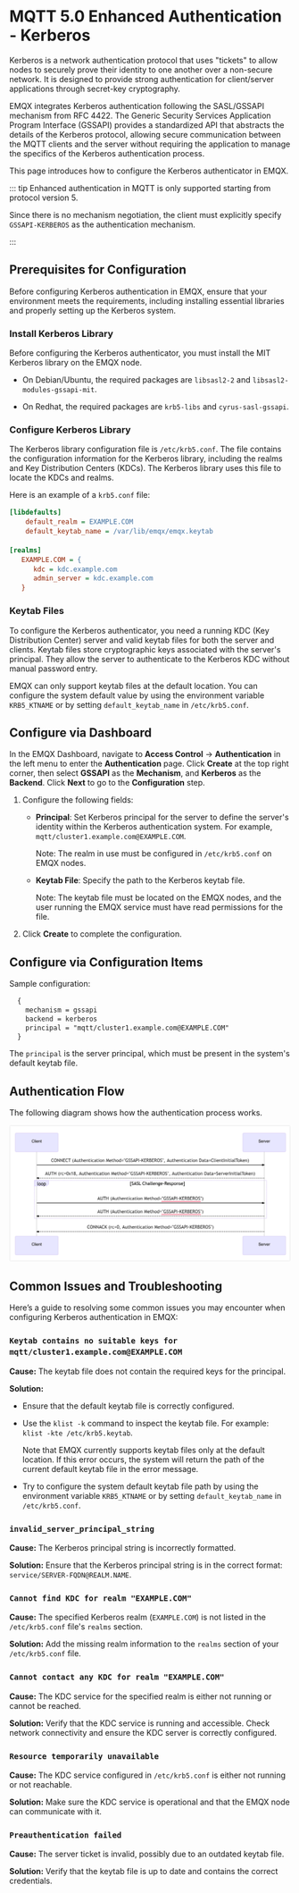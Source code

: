 # MQTT 5.0 Enhanced Authentication - Kerberos

Kerberos is a network authentication protocol that uses "tickets" to allow nodes to securely prove their identity to one another over a non-secure network. It is designed to provide strong authentication for client/server applications through secret-key cryptography. 

EMQX integrates Kerberos authentication following the SASL/GSSAPI mechanism from RFC 4422. The Generic Security Services Application Program Interface (GSSAPI) provides a standardized API that abstracts the details of the Kerberos protocol, allowing secure communication between the MQTT clients and the server without requiring the application to manage the specifics of the Kerberos authentication process.

This page introduces how to configure the Kerberos authenticator in EMQX.

::: tip
Enhanced authentication in MQTT is only supported starting from protocol version 5.

Since there is no mechanism negotiation, the client must explicitly specify `GSSAPI-KERBEROS` as the authentication mechanism.

:::

## Prerequisites for Configuration

Before configuring Kerberos authentication in EMQX, ensure that your environment meets the requirements, including installing essential libraries and properly setting up the Kerberos system.

### Install Kerberos Library

Before configuring the Kerberos authenticator, you must install the MIT Kerberos library on the EMQX node.

- On Debian/Ubuntu, the required packages are `libsasl2-2` and `libsasl2-modules-gssapi-mit`.

- On Redhat, the required packages are `krb5-libs` and `cyrus-sasl-gssapi`.


### Configure Kerberos Library

The Kerberos library configuration file is `/etc/krb5.conf`. The file contains the configuration information for the Kerberos library, including the realms and Key Distribution Centers (KDCs). The Kerberos library uses this file to locate the KDCs and realms.

Here is an example of a `krb5.conf` file:

```ini
[libdefaults]
    default_realm = EXAMPLE.COM
    default_keytab_name = /var/lib/emqx/emqx.keytab

[realms]
   EXAMPLE.COM = {
      kdc = kdc.example.com
      admin_server = kdc.example.com
   }
```

### Keytab Files

To configure the Kerberos authenticator, you need a running KDC (Key Distribution Center) server and valid keytab files for both the server and clients. Keytab files store cryptographic keys associated with the server's principal. They allow the server to authenticate to the Kerberos KDC without manual password entry.

EMQX can only support keytab files at the default location. You can configure the system default value by using the environment variable `KRB5_KTNAME` or by setting `default_keytab_name` in `/etc/krb5.conf`.

## Configure via Dashboard

In the EMQX Dashboard, navigate to **Access Control** -> **Authentication** in the left menu to enter the **Authentication** page. Click **Create** at the top right corner, then select **GSSAPI** as the **Mechanism**, and **Kerberos** as the **Backend**. Click **Next** to go to the **Configuration** step.

1. Configure the following fields:

   - **Principal**: Set Kerberos principal for the server to define the server's identity within the Kerberos authentication system. For example, `mqtt/cluster1.example.com@EXAMPLE.COM`. 

     Note: The realm in use must be configured in `/etc/krb5.conf` on EMQX nodes.


   - **Keytab File**: Specify the path to the Kerberos keytab file.

     Note: The keytab file must be located on the EMQX nodes, and the user running the EMQX service must have read permissions for the file.


2. Click **Create** to complete the configuration.

## Configure via Configuration Items

Sample configuration:

```hcl
  {
    mechanism = gssapi
    backend = kerberos
    principal = "mqtt/cluster1.example.com@EXAMPLE.COM"
  }
```

The `principal` is the server principal, which must be present in the system's default keytab file.

## Authentication Flow

The following diagram shows how the authentication process works.

![kerberos_workflow](./assets/kerberos_workflow.png)

## Common Issues and Troubleshooting

Here’s a guide to resolving some common issues you may encounter when configuring Kerberos authentication in EMQX:

### `Keytab contains no suitable keys for mqtt/cluster1.example.com@EXAMPLE.COM`

**Cause:** The keytab file does not contain the required keys for the principal. 

**Solution:**

- Ensure that the default keytab file is correctly configured.

- Use the `klist -k` command to inspect the keytab file. For example: `klist -kte /etc/krb5.keytab`.

  Note that EMQX currently supports keytab files only at the default location. If this error occurs, the system will return the path of the current default keytab file in the error message.

- Try to configure the system default keytab file path by using the environment variable `KRB5_KTNAME` or by setting `default_keytab_name` in `/etc/krb5.conf`.

### `invalid_server_principal_string`

**Cause:** The Kerberos principal string is incorrectly formatted. 

**Solution:** Ensure that the Kerberos principal string is in the correct format: `service/SERVER-FQDN@REALM.NAME`.

### `Cannot find KDC for realm "EXAMPLE.COM"`

**Cause:** The specified Kerberos realm (`EXAMPLE.COM`) is not listed in the `/etc/krb5.conf` file's `realms` section. 

**Solution:** Add the missing realm information to the `realms` section of your `/etc/krb5.conf` file.

### `Cannot contact any KDC for realm "EXAMPLE.COM"`

**Cause:** The KDC service for the specified realm is either not running or cannot be reached. 

**Solution:** Verify that the KDC service is running and accessible. Check network connectivity and ensure the KDC server is correctly configured.

### `Resource temporarily unavailable`

**Cause:** The KDC service configured in `/etc/krb5.conf` is either not running or not reachable. 

**Solution:** Make sure the KDC service is operational and that the EMQX node can communicate with it.

### `Preauthentication failed`

**Cause:** The server ticket is invalid, possibly due to an outdated keytab file.

**Solution:** Verify that the keytab file is up to date and contains the correct credentials.
